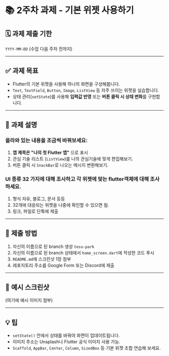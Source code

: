 # 📚 2주차 과제 - 기본 위젯 사용하기

## 🗓️ 과제 제출 기한
`YYYY-MM-DD` (수업 다음 주차 전까지)

---

## ✅ 과제 목표

- Flutter의 기본 위젯을 사용해 하나의 화면을 구성해봅니다.
- `Text`, `TextField`, `Button`, `Image`, `ListView` 등 자주 쓰이는 위젯을 실습합니다.
- 상태 관리(`setState`)를 사용해 **입력값 반영** 또는 **버튼 클릭 시 상태 변화**를 구현합니다.

---

## 🧪 과제 설명

### 올라와 있는 내용을 조금씩 바꿔보세요:

1. **앱 제목은 "나의 첫 Flutter 앱"** 으로 표시
2. 관심 기술 리스트 (`ListView`)를 나의 관심기술에 맞게 편집해보기.
3. 버튼 클릭 시 `SnackBar`로 나오는 메시지 변환해보기.

### UI 종류 32 가지에 대해 조사하고 각 위젯에 맞는 flutter객체에 대해 조사하세요.

1. 형식 자유, 블로그, 문서 등등
2. 32개에 대응되는 위젯을 나중에 확인할 수 있으면 됨.
3. 링크, 파일로 단톡에 제출

---

## 🧾 제출 방법

1. 자신의 이름으로 된 branch 생성 `tesu-park`
2. 자신의 이름으로 된 branch 상태에서 `home_screen.dart`에 작성한 코드 푸시
3. `README.md`에 스크린샷 1장 첨부
4. 레포지토리 주소를 Google Form 또는 Discord에 제출

---

## 📎 예시 스크린샷
(여기에 예시 이미지 첨부)

---

## 💡 팁

- `setState()` 안에서 상태를 바꿔야 화면이 업데이트됩니다.
- 이미지 주소는 Unsplash나 Flutter 공식 이미지 사용 가능.
- `Scaffold`, `AppBar`, `Center`, `Column`, `SizedBox` 등 기본 위젯 조합 연습해 보세요.
